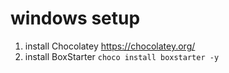 # windows setup
1. install Chocolatey https://chocolatey.org/
1. install BoxStarter ```choco install boxstarter -y```
